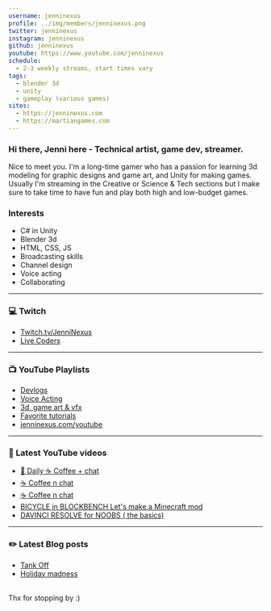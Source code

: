 ```yaml
---
username: jenninexus
profile: ../img/members/jenninexus.png
twitter: jenninexus
instagram: jenninexus
github: jenninexus
youtube: https://www.youtube.com/jenninexus
schedule:
  - 2-3 weekly streams, start times vary
tags:
  - blender 3d
  - unity
  - gameplay (various games)
sites:
  - https://jenninexus.com
  - https://martiangames.com
---
```


### Hi there, Jenni here - Technical artist, game dev, streamer.

Nice to meet you. I'm a long-time gamer who has a passion for learning 3d modeling for graphic designs and game art, and Unity for making games. Usually I'm streaming in the Creative or Science & Tech sections but I make sure to take time to have fun and play both high and low-budget games.

### Interests

- C# in Unity
- Blender 3d
- HTML, CSS, JS
- Broadcasting skills
- Channel design
- Voice acting
- Collaborating

---

### 💻 Twitch

- [Twitch.tv/JenniNexus](https://twitch.tv/jenninexus)
- [Live Coders](https://livecoders.dev/members/jenninexus/)

---

### 📺 YouTube Playlists

- [Devlogs](https://www.youtube.com/playlist?list=PL9QBjNDhgNwRsznW8e3-KVmwfEuwvr7Yi)
- [Voice Acting](https://www.youtube.com/playlist?list=PL9QBjNDhgNwQbaceJmfZzc3x4L80gvh8J)
- [3d, game art & vfx](https://www.youtube.com/playlist?list=PL9QBjNDhgNwQL08lHI_h-CJ281WitOzYp)
- [Favorite tutorials](https://www.youtube.com/c/JenniNexus/playlists?view=50&sort=dd&shelf_id=25)
- [jenninexus.com/youtube](https://jenninexus.com/youtube)

---

### 🎥 Latest YouTube videos

<!-- YOUTUBE:START -->
- [🌈 Daily ☕️ Coffee + chat](https://www.youtube.com/watch?v=JIOQAeKVhjk)
- [☕️ Coffee n chat](https://www.youtube.com/watch?v=BJRtrF9PfaY)
- [☕️ Coffee n chat](https://www.youtube.com/watch?v=Q34DiperNG0)
- [BICYCLE in BLOCKBENCH Let's make a Minecraft mod](https://www.youtube.com/watch?v=-ntscMP42OQ)
- [DAVINCI RESOLVE for NOOBS ( the basics)](https://www.youtube.com/watch?v=-1HFuFAuy2w)
<!-- YOUTUBE:END -->

---

### ✏️ Latest Blog posts

<!-- BLOG-POST-LIST:START -->
- [Tank Off](https://dev.to/jenninexus/tank-off-1pib)
- [Holiday madness](https://dev.to/jenninexus/holiday-madness-b46)
<!-- BLOG-POST-LIST:END -->

<br />
Thx for stopping by :)


[website]: https://jenninexus.com
[email]: https://jenninexus.com/contact
[twitter]: https://twitter.com/jenninexus
[youtube]: https://youtube.com/jenninexus
[twitch]: https://twitch.tv/jenninexus
[instagram]: https://instagram.com/jenninexus
[linkedin]: https://linkedin.com/in/jenninexus
[discord]: https://discord.gg/KYPh7Cp
[devlogsplaylist]: https://www.youtube.com/playlist?list=PL9QBjNDhgNwRsznW8e3-KVmwfEuwvr7Yi
